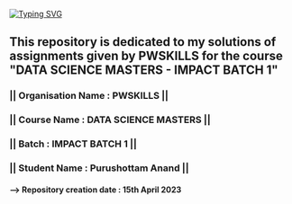 [![Typing SVG](https://readme-typing-svg.demolab.com?font=Calibri+Code&pause=1000&multiline=true&width=435&lines=PWSKILLS+-+ASSIGNMENTS)](https://github.com/creativepuru)

## This repository is dedicated to my solutions of assignments given by PWSKILLS for the course "DATA SCIENCE MASTERS - IMPACT BATCH 1" 

### || Organisation Name : PWSKILLS  ||

### || Course Name : DATA SCIENCE MASTERS  ||

### || Batch : IMPACT BATCH 1  ||

### || Student Name : Purushottam Anand  ||

#### --> Repository creation date : 15th April 2023
